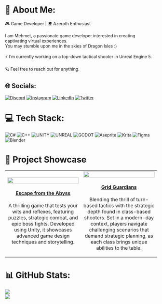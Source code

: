 # 🐉 About Me:
🎮 Game Developer | 🌍 Azeroth Enthusiast<br><br>I am Mehmet, a passionate game developer interested in creating captivating virtual experiences.<br>You may stumble upon me in the skies of Dragon Isles :)<br><br>⚡️ I’m currently working on a top-down tactical shooter in Unreal Engine 5.<br><br>🪐 Feel free to reach out for anything.


## 🌐 Socials:
[![Discord](https://img.shields.io/badge/Discord-%237289DA.svg?logo=discord&logoColor=white)](https://discord.gg/https://discord.gg/uk6khEeDAg) [![Instagram](https://img.shields.io/badge/Instagram-%23E4405F.svg?logo=Instagram&logoColor=white)](https://instagram.com/sadstorylogan) [![LinkedIn](https://img.shields.io/badge/LinkedIn-%230077B5.svg?logo=linkedin&logoColor=white)](https://linkedin.com/in/mehmet-sezgin-3759b8173) [![Twitter](https://img.shields.io/badge/Twitter-%231DA1F2.svg?logo=Twitter&logoColor=white)](https://twitter.com/sadstorylogan) 

# 💻 Tech Stack:
![C#](https://img.shields.io/badge/c%23-%23239120.svg?style=for-the-badge&logo=c-sharp&logoColor=white) ![C++](https://img.shields.io/badge/c++-%2300599C.svg?style=for-the-badge&logo=c%2B%2B&logoColor=white) ![UNITY](https://img.shields.io/badge/Unity-%2320232a.svg?style=for-the-badge&logo=unity&logoColor=white) ![UNREAL](https://img.shields.io/badge/unreal-%2320232a.svg?style=for-the-badge&logo=unreal-engine&logoColor=white) ![GODOT](https://img.shields.io/badge/godot-3582bb.svg?style=for-the-badge&logo=godot-engine&logoColor=white) ![Aseprite](https://img.shields.io/badge/Aseprite-FFFFFF?style=for-the-badge&logo=Aseprite&logoColor=#7D929E) ![Krita](https://img.shields.io/badge/Krita-203759?style=for-the-badge&logo=krita&logoColor=EEF37B) 	![Figma](https://img.shields.io/badge/figma-%23F24E1E.svg?style=for-the-badge&logo=figma&logoColor=white) ![Blender](https://img.shields.io/badge/blender-%23F5792A.svg?style=for-the-badge&logo=blender&logoColor=white)


# 🚀 Project Showcase
<table>
  <tr>
    <td align="center" width="50%">
      <a href="https://github.com/sadstorylogan/escape-from-the-abyss"><img src="https://github.com/sadstorylogan/sadstorylogan/assets/44436956/89187746-d32b-4073-8899-b6ef2615c061" width="100%" /></a>
      <h4><a href="https://github.com/sadstorylogan/escape-from-the-abyss">Escape from the Abyss</a></h4>
      <p>A thrilling game that tests your wits and reflexes, featuring puzzles, strategic combat, and epic boss fights. Developed using Unity, it showcases advanced game design techniques and storytelling.</p>
    </td>

   <td align="center" width="50%">
      <a href="https://github.com/sadstorylogan/grid-guardians"><img src="https://github.com/sadstorylogan/sadstorylogan/assets/44436956/5e19a9b0-a02a-4471-97ae-1a897d962ce2" width="100%" /></a>
      <h4><a href="https://github.com/sadstorylogan/grid-guardians">Grid Guardians</a></h4>
      <p>Blending the thrill of turn-based tactics with the strategic depth found in class-based shooters. Set in a modern-day context, players navigate challenging scenarios that demand strategic planning, as each class brings unique abilities to the table.</p>
    </td>
     </tr>
</table>








# 📊 GitHub Stats:

![](https://github-readme-streak-stats.herokuapp.com/?user=sadstorylogan&theme=gotham&hide_border=false)<br/>
![](https://github-readme-stats-git-masterrstaa-rickstaa.vercel.app/api/top-langs/?username=sadstorylogan&theme=gotham&hide_border=false&include_all_commits=true&count_private=false&layout=compact)

